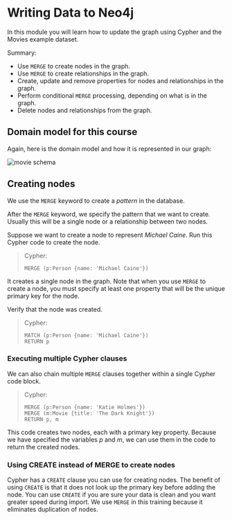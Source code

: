 # Writing Data to Neo4j

In this module you will learn how to update the graph using Cypher and the Movies example dataset.

Summary:

- Use `MERGE` to create nodes in the graph.
- Use `MERGE` to create relationships in the graph.
- Create, update and remove properties for nodes and relationships in the graph.
- Perform conditional `MERGE` processing, depending on what is in the graph.
- Delete nodes and relationships from the graph.

## Domain model for this course

Again, here is the domain model and how it is represented in our graph:

![movie schema](./img/movie-schema.svg)

## Creating nodes

We use the `MERGE` keyword to create a _pattern_ in the database.

After the `MERGE` keyword, we specify the pattern that we want to create. Usually this will be a single node or a relationship between two nodes.

Suppose we want to create a node to represent _Michael Caine_. Run this Cypher code to create the node.

> Cypher:
>
> ```
> MERGE (p:Person {name: 'Michael Caine'})
> ```

It creates a single node in the graph. Note that when you use `MERGE` to create a node, you must specify at least one property that will be the unique primary key for the node.

Verify that the node was created.

> Cypher:
>
> ```
> MATCH (p:Person {name: 'Michael Caine'})
> RETURN p
> ```

### Executing multiple Cypher clauses

We can also chain multiple `MERGE` clauses together within a single Cypher code block.

> Cypher:
>
> ```
> MERGE (p:Person {name: 'Katie Holmes'})
> MERGE (m:Movie {title: 'The Dark Knight'})
> RETURN p, m
> ```

This code creates two nodes, each with a primary key property. Because we have specified the variables _p_ and _m_, we can use them in the code to return the created nodes.

### Using CREATE instead of MERGE to create nodes

Cypher has a `CREATE` clause you can use for creating nodes. The benefit of using `CREATE` is that it does not look up the primary key before adding the node. You can use `CREATE` if you are sure your data is clean and you want greater speed during import. We use `MERGE` in this training because it eliminates duplication of nodes.
